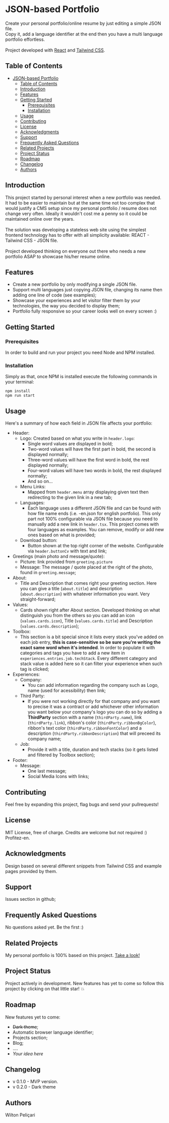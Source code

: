 # JSON-based Portfolio

Create your personal portfolio/online resume by just editing a simple JSON file.<br />
Copy it, add a language identifier at the end then you have a multi language portfolio effortless. <br /><br />
Project developed with [React](https://react.dev/) and [Tailwind CSS](https://v2.tailwindcss.com/docs).

## Table of Contents

- [JSON-based Portfolio](#json-based-portfolio)
  - [Table of Contents](#table-of-contents)
  - [Introduction](#introduction)
  - [Features](#features)
  - [Getting Started](#getting-started)
    - [Prerequisites](#prerequisites)
    - [Installation](#installation)
  - [Usage](#usage)
  - [Contributing](#contributing)
  - [License](#license)
  - [Acknowledgments](#acknowledgments)
  - [Support](#support)
  - [Frequently Asked Questions](#frequently-asked-questions)
  - [Related Projects](#related-projects)
  - [Project Status](#project-status)
  - [Roadmap](#roadmap)
  - [Changelog](#changelog)
  - [Authors](#authors)

## Introduction

This project started by personal interest when a new portfolio was needed. It had to be easier to maintain but at the same time not too complex that would justify a CMS setup since my personal portfolio / resume does not change very often. Ideally it wouldn't cost me a penny so it could be maintained online over the years.<br />
<br />
The solution was developing a stateless web site using the simplest frontend technology has to offer with all simplicity available: REACT - Tailwind CSS - JSON file.<br />
<br />
Project developed thinking on everyone out there who needs a new portfolio ASAP to showcase his/her resume online.

## Features

- Create a new portfolio by only modifying a single JSON
  file.
- Support multi languages just copying JSON file, changing its name then adding one line of code (see examples);
- Showcase your experiences and let visitor filter them by your technologies, the way you decided to display them;
- Portfolio fully responsive so your career looks well on every screen :)

## Getting Started

### Prerequisites

In order to build and run your project you need Node and NPM installed.

### Installation

Simply as that, once NPM is installed execute the following commands in your terminal:

```
npm install
npm run start
```

## Usage

Here's a summary of how each field in JSON file affects your portfolio:

- Header:
  - Logo: Created based on what you write in `header.logo`:
    - Single word values are displayed in bold;
    - Two-word values will have the first part in bold, the second is displayed normally;
    - Three-word values will have the first word in bold, the rest displayed normally;
    - Four-word values will have two words in bold, the rest displayed normally;
    - And so on...
  - Menu Links:
    - Mapped from `header.menu` array displaying given text then redirecting to the given link in a new tab;
  - Languages:
    - Each language uses a different JSON file and can be found with how file name ends (i.e. -en.json for english portfolio). This only part not 100% configurable via JSON file because you need to manually add a new link in `header.tsx`. This project comes with four languages as examples. You can remove, modify or add new ones based on what is provided;
  - Download button:
    - Button shown at the top right corner of the website. Configurable via `header.buttonCv` with text and link;
- Greetings (main photo and message/quote):
  - Picture: link provided from `greeting.picture`
  - Message: The message / quote placed at the right of the photo, found in `greeting.message`;
- About:
  - Title and Description that comes right your greeting section. Here you can give a title (`about.title`) and description (`about.description`) with whatever information you want. Very straight-forward;
- Values:
  - Cards shown right after About section. Developed thinking on what distinguish you from the others so you can add an icon (`values.cards.icon`), Title (`values.cards.title`) and Description (`values.cards.description`);
- Toolbox:
  - This section is a bit special since it lists every stack you've added on each job entry, **this is case-sensitive so be sure you're writing the exact same word when it's intended**. In order to populate it with categories and tags you have to add a new item in `experiences.entries.job.techStack`. Every different category and stack value is added here so it can filter your experience when such tag is clicked;
- Experiences:
  - Company:
    - You can add information regarding the company such as Logo, name (used for acessibility) then link;
  - Third Party:
    - If you were not working directly for that company and you want to precise it was a contract or add whichever other information you want below your company's logo you can do so by adding a **ThirdParty** section with a name (`thirdParty.name`), link (`thirdParty.link`), ribbon's color (`thirdParty.ribbonBgColor`), ribbon's text color (`thirdParty.ribbonFontColor`) and a description (`thirdParty.ribbonDescription`) that will preceed its company name;
  - Job:
    - Provide it with a title, duration and tech stacks (so it gets listed and filtered by Toolbox section);
- Footer:
  - Message:
    - One last message;
    - Social Media Icons with links;

## Contributing

Feel free by expanding this project, flag bugs and send your pullrequests!

## License

MIT License, free of charge. Credits are welcome but not required :) Profitez-en.

## Acknowledgments

Design based on several different snippets from Tailwind CSS and example pages provided by them.

## Support

Issues section in github;

## Frequently Asked Questions

No questions asked yet. Be the first :)

## Related Projects

My personal portfolio is 100% based on this project. [Take a look!](https://www.wiltonpelicari.com)

## Project Status

Project actively in development. New features has yet to come so follow this project by clicking on that little star! 💥

## Roadmap

New features yet to come:

- ~~Dark theme~~;
- Automatic browser language identifier;
- Projects section;
- Blog;
- ....
- _Your idea here_

## Changelog

- v 0.1.0 - MVP version.
- v 0.2.0 - Dark theme

## Authors

Wilton Peliçari

